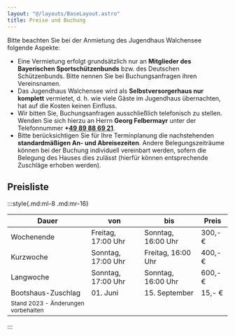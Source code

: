 ```yaml
---
layout: "@/layouts/BaseLayout.astro"
title: Preise und Buchung
---
```

Bitte beachten Sie bei der Anmietung des Jugendhaus Walchensee folgende Aspekte:

* Eine Vermietung erfolgt grundsätzlich nur an **Mitglieder des Bayerischen Sportschützenbunds** bzw. des Deutschen Schützenbunds. Bitte nennen Sie bei Buchungsanfragen ihren Vereinsnamen.
* Das Jugendhaus Walchensee wird als **Selbstversorgerhaus nur komplett** vermietet, d. h. wie viele Gäste im Jugendhaus übernachten, hat auf die Kosten keinen Einfluss.
* Wir bitten Sie, Buchungsanfragen ausschließlich telefonisch zu stellen. Wenden Sie sich hierzu an Herrn **Georg Felbermayr** unter der Telefonnummer **+[49 89 88 69 21](tel:004989886921)**.
* Bitte berücksichtigen Sie für Ihre Terminplanung die nachstehenden **standardmäßigen An- und Abreisezeiten**. Andere Belegungszeiträume können bei der Buchung individuell vereinbart werden, sofern die Belegung des Hauses dies zulässt (hierfür können entsprechende Zuschläge erhoben werden).

## Preisliste

:::style{.md:ml-8 .md:mr-16}

| Dauer                                                                 | von                | bis                | Preis   |
| --------------------------------------------------------------------- | ------------------ | ------------------ | ------- |
| Wochenende                                                            | Freitag, 17:00 Uhr | Sonntag, 16:00 Uhr | 300,- € |
| Kurzwoche                                                             | Sonntag, 17:00 Uhr | Freitag, 16:00 Uhr | 400,- € |
| Langwoche                                                             | Sonntag, 17:00 Uhr | Sonntag, 16:00 Uhr | 600,- € |
| Bootshaus-Zuschlag                                                    | 01. Juni           | 15. September      | 15,- €  |
| <small class="opacity-75">Stand 2023 - Änderungen vorbehalten</small> |                    |                    |         |

:::